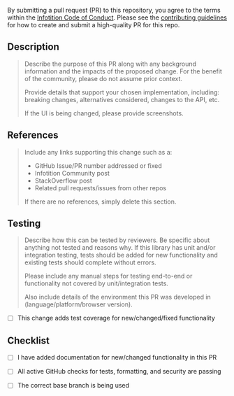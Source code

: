 By submitting a pull request (PR) to this repository, you agree to the terms within the [Infotition Code of Conduct](https://github.com/Infotition/codeli/blob/main/.github/CODE_OF_CONDUCT.md). Please see the [contributing guidelines](https://github.com/Infotition/codeli/blob/main/.github/CONTRIBUTING.md) for how to create and submit a high-quality PR for this repo.

## Description

> Describe the purpose of this PR along with any background information and the impacts of the proposed change. For the benefit of the community, please do not assume prior context.
>
> Provide details that support your chosen implementation, including: breaking changes, alternatives considered, changes to the API, etc.
>
> If the UI is being changed, please provide screenshots.

## References

> Include any links supporting this change such as a:
> - GitHub Issue/PR number addressed or fixed
> - Infotition Community post
> - StackOverflow post
> - Related pull requests/issues from other repos
> 
> If there are no references, simply delete this section.

## Testing

> Describe how this can be tested by reviewers. Be specific about anything not tested and reasons why. If this library has unit and/or integration testing, tests should be added for new functionality and existing tests should complete without errors.
> 
> Please include any manual steps for testing end-to-end or functionality not covered by unit/integration tests.
> 
> Also include details of the environment this PR was developed in (language/platform/browser version).


- [ ] This change adds test coverage for new/changed/fixed functionality

## Checklist

- [ ] I have added documentation for new/changed functionality in this PR
- [ ] All active GitHub checks for tests, formatting, and security are passing
- [ ] The correct base branch is being used

